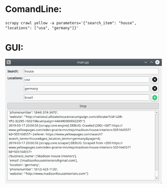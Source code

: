 # ComandLine:

```console
scrapy crawl yellow -a parameters='{"search_item": "house", "locations": ["usa", "germany"]}'
```  

# GUI:

  ![](screenshot.png) 
